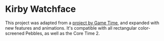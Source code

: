 # Kirby Watchface

This project was adapted from a [project by Game Time](https://github.com/WinterWinter/KirbyGT/), and expanded with new features and animations. It's compatible with all rectangular color-screened Pebbles, as well as the Core Time 2.
